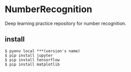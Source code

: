 # NumberRecognition
Deep learning practice repository for number recognition.

## install
```
$ pyenv local ***(version's name)
$ pip install jupyter
$ pip install tensorflow
$ pip install matplotlib
```